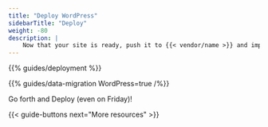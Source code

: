 ```yaml
---
title: "Deploy WordPress"
sidebarTitle: "Deploy"
weight: -80
description: |
    Now that your site is ready, push it to {{< vendor/name >}} and import your data.
---
```


{{% guides/deployment %}}

{{% guides/data-migration WordPress=true /%}}

Go forth and Deploy (even on Friday)!

{{< guide-buttons next="More resources" >}}
